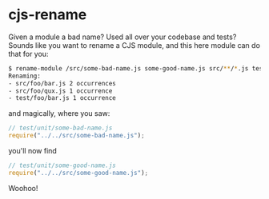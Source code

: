 # cjs-rename

Given a module a bad name? Used all over your codebase and tests? Sounds like you want to rename a CJS module, and this here module can do that for you:

```sh
$ rename-module /src/some-bad-name.js some-good-name.js src/**/*.js test/**/*.js
Renaming:
- src/foo/bar.js 2 occurrences
- src/foo/qux.js 1 occurrence
- test/foo/bar.js 1 occurrence
```

and magically, where you saw:

```javascript
// test/unit/some-bad-name.js
require("../../src/some-bad-name.js");
```

you'll now find

```javascript
// test/unit/some-good-name.js
require("../../src/some-good-name.js");
```

Woohoo!

